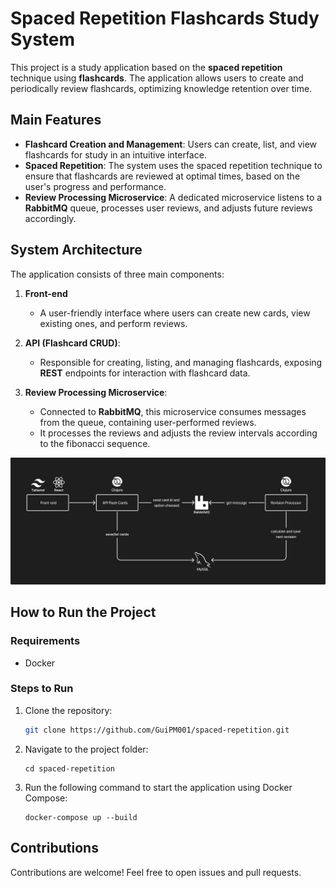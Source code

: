 # Spaced Repetition Flashcards Study System

This project is a study application based on the **spaced repetition** technique using **flashcards**. The application allows users to create and periodically review flashcards, optimizing knowledge retention over time.

## Main Features

- **Flashcard Creation and Management**: Users can create, list, and view flashcards for study in an intuitive interface.
- **Spaced Repetition**: The system uses the spaced repetition technique to ensure that flashcards are reviewed at optimal times, based on the user's progress and performance.
- **Review Processing Microservice**: A dedicated microservice listens to a **RabbitMQ** queue, processes user reviews, and adjusts future reviews accordingly.

## System Architecture

The application consists of three main components:

1. **Front-end**
   - A user-friendly interface where users can create new cards, view existing ones, and perform reviews.
   
2. **API (Flashcard CRUD)**: 
   - Responsible for creating, listing, and managing flashcards, exposing **REST** endpoints for interaction with flashcard data.

3. **Review Processing Microservice**:
   - Connected to **RabbitMQ**, this microservice consumes messages from the queue, containing user-performed reviews.
   - It processes the reviews and adjusts the review intervals according to the fibonacci sequence.

![Arquitetura do Sistema](./images/flowchart.png)

## How to Run the Project

### Requirements

- Docker
  
### Steps to Run

1. Clone the repository:
   ```bash
   git clone https://github.com/GuiPM001/spaced-repetition.git
   ```
2. Navigate to the project folder:
   ```
   cd spaced-repetition
   ```
4. Run the following command to start the application using Docker Compose:
   ```
   docker-compose up --build
   ```

## Contributions

Contributions are welcome! Feel free to open issues and pull requests.
